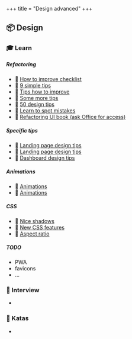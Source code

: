 +++
title = "Design advanced"
+++

## 📦 Design

### 🎓 Learn

##### Refactoring
- 📗 [How to improve checklist](https://uxdesign.cc/how-to-improve-your-product-ui-designers-checklist-58510947e6ab)
- 📗 [9 simple tips](https://uxdesign.cc/9-simple-tips-to-improve-your-ui-designs-fast-377c5113ac82)
- 📗 [Tips how to improve](https://uxdesign.cc/the-ui-ux-tips-collection-volume-one-f69f0969ed17)
- 📗 [Some more tips](https://uxdesign.cc/8-more-tips-to-quickly-improve-your-ui-designs-368fb3bea5ba)
- 📗 [50 design tips](https://twitter.com/erikdkennedy/status/1328771593934290944)
- 📗 [Learn to spot mistakes](https://cantunsee.space/)
- 📗 [Refactoring UI book (ask Office for access)](https://gumroad.com/)

##### Specific tips
- 📗 [Landing page design tips](https://twitter.com/robhope/status/1265278107088347136)
- 📗 [Landing page design tips](https://uxplanet.org/13-tips-for-improving-landing-page-design-849801372da4)
- 📗 [Dashboard design tips](https://medium.muz.li/10-rules-of-dashboard-design-f1a4123028a2)

##### Animations
- 📗 [Animations](https://uxdesign.cc/good-to-great-ui-animation-tips-7850805c12e5)
- 📗 [Animations](https://uxdesign.cc/the-ultimate-guide-to-proper-use-of-animation-in-ux-10bd98614fa9)

##### CSS
- 📗 [Nice shadows](https://brumm.af/shadows)
- 📗 [New CSS features](https://www.smashingmagazine.com/2021/02/things-you-can-do-with-css-today/)
- 📗 [Aspect ratio](https://web.dev/aspect-ratio/)

##### TODO
- PWA
- favicons
- ...

### 🎤 Interview

- 

### 📝 Katas

- 
